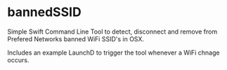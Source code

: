 # bannedSSID

Simple Swift Command Line Tool to detect, disconnect and remove from Prefered Networks banned WiFi SSID's in OSX. 

Includes an example LaunchD to trigger the tool whenever a WiFi chnage occurs. 
